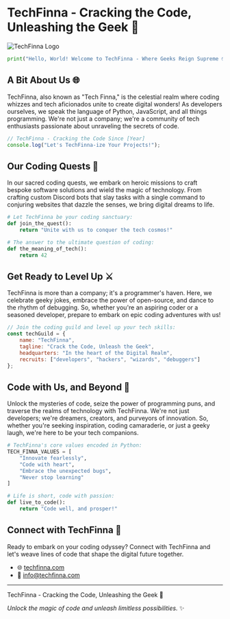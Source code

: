 # TechFinna - Cracking the Code, Unleashing the Geek 🚀

![TechFinna Logo](link-to-logo.png)

```python
print("Hello, World! Welcome to TechFinna - Where Geeks Reign Supreme 🤓👑")
```

## A Bit About Us 🌐

TechFinna, also known as "Tech Finna," is the celestial realm where coding whizzes and tech aficionados unite to create digital wonders! As developers ourselves, we speak the language of Python, JavaScript, and all things programming. We're not just a company; we're a community of tech enthusiasts passionate about unraveling the secrets of code.

```javascript
// TechFinna - Cracking the Code Since [Year]
console.log("Let's TechFinna-ize Your Projects!");
```

## Our Coding Quests 🚀

In our sacred coding quests, we embark on heroic missions to craft bespoke software solutions and wield the magic of technology. From crafting custom Discord bots that slay tasks with a single command to conjuring websites that dazzle the senses, we bring digital dreams to life.

```python
# Let TechFinna be your coding sanctuary:
def join_the_quest():
    return "Unite with us to conquer the tech cosmos!"

# The answer to the ultimate question of coding:
def the_meaning_of_tech():
    return 42
```

## Get Ready to Level Up ⚔️

TechFinna is more than a company; it's a programmer's haven. Here, we celebrate geeky jokes, embrace the power of open-source, and dance to the rhythm of debugging. So, whether you're an aspiring coder or a seasoned developer, prepare to embark on epic coding adventures with us!

```javascript
// Join the coding guild and level up your tech skills:
const techGuild = {
    name: "TechFinna",
    tagline: "Crack the Code, Unleash the Geek",
    headquarters: "In the heart of the Digital Realm",
    recruits: ["developers", "hackers", "wizards", "debuggers"]
};
```

## Code with Us, and Beyond 🌟

Unlock the mysteries of code, seize the power of programming puns, and traverse the realms of technology with TechFinna. We're not just developers; we're dreamers, creators, and purveyors of innovation. So, whether you're seeking inspiration, coding camaraderie, or just a geeky laugh, we're here to be your tech companions.

```python
# TechFinna's core values encoded in Python:
TECH_FINNA_VALUES = [
    "Innovate fearlessly",
    "Code with heart",
    "Embrace the unexpected bugs",
    "Never stop learning"
]

# Life is short, code with passion:
def live_to_code():
    return "Code well, and prosper!"
```

## Connect with TechFinna 📡

Ready to embark on your coding odyssey? Connect with TechFinna and let's weave lines of code that shape the digital future together.

- 🌐 [techfinna.com](https://www.techfinna.com)
- 📧 info@techfinna.com

---
TechFinna - Cracking the Code, Unleashing the Geek 🚀

*Unlock the magic of code and unleash limitless possibilities.* ✨
